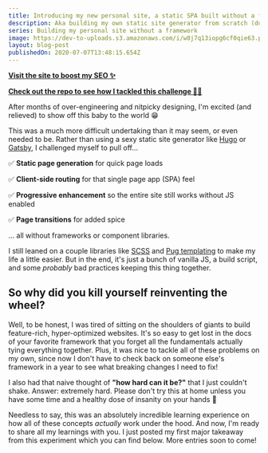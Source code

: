 ```yaml
---
title: Introducing my new personal site, a static SPA built without a framework 🚀
description: Aka building my own static site generator from scratch (don't try this at home)
series: Building my personal site without a framework
image: https://dev-to-uploads.s3.amazonaws.com/i/w8j7q13iopg6cf0qie63.png
layout: blog-post
publishedOn: 2020-07-07T13:48:15.654Z
---
```


[**Visit the site to boost my SEO ✨**](https://bholmes.dev)

[**Check out the repo to see how I tackled this challenge 👨‍💻**](https://github.com/Holben888/bholmesdev)

After months of over-engineering and nitpicky designing, I'm excited (and relieved) to show off this baby to the world 😁

This was a much more difficult undertaking than it may seem, or even needed to be. Rather than using a sexy static site generator like [Hugo](https://gohugo.io) or [Gatsby](https://www.gatsbyjs.org), I challenged myself to pull off...

✅ **Static page generation** for quick page loads

✅ **Client-side routing** for that single page app (SPA) feel

✅ **Progressive enhancement** so the entire site still works without JS enabled

✅ **Page transitions** for added spice

... all without frameworks or component libraries.

I still leaned on a couple libraries like [SCSS](https://sass-lang.com) and [Pug templating](https://pugjs.org/api/getting-started.html) to make my life a little easier. But in the end, it's just a bunch of vanilla JS, a build script, and some *probably* bad practices keeping this thing together.

## So why did you kill yourself reinventing the wheel?

Well, to be honest, I was tired of sitting on the shoulders of giants to build feature-rich, hyper-optimized websites. It's so easy to get lost in the docs of your favorite framework that you forget all the fundamentals actually tying everything together. Plus, it was nice to tackle all of these problems on my own, since now I don't have to check back on someone else's framework in a year to see what breaking changes I need to fix!

I also had that naive thought of **"how hard can it be?"** that I just couldn't shake. Answer: extremely hard. Please don't try this at home unless you have some time and a healthy dose of insanity on your hands 😬

Needless to say, this was an absolutely incredible learning experience on how all of these concepts _actually_ work under the hood. And now, I'm ready to share all my learnings with you. I just posted my first major takeaway from this experiment which you can find below. More entries soon to come!